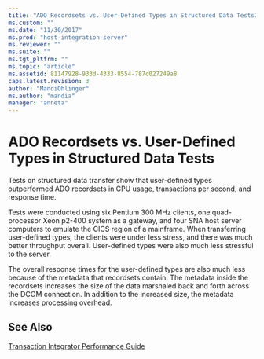 ```yaml
---
title: "ADO Recordsets vs. User-Defined Types in Structured Data Tests2 | Microsoft Docs"
ms.custom: ""
ms.date: "11/30/2017"
ms.prod: "host-integration-server"
ms.reviewer: ""
ms.suite: ""
ms.tgt_pltfrm: ""
ms.topic: "article"
ms.assetid: 81147928-933d-4333-8554-787c027249a8
caps.latest.revision: 3
author: "MandiOhlinger"
ms.author: "mandia"
manager: "anneta"
---
```

# ADO Recordsets vs. User-Defined Types in Structured Data Tests
Tests on structured data transfer show that user-defined types outperformed ADO recordsets in CPU usage, transactions per second, and response time.  
  
 Tests were conducted using six Pentium 300 MHz clients, one quad-processor Xeon p2-400 system as a gateway, and four SNA host server computers to emulate the CICS region of a mainframe. When transferring user-defined types, the clients were under less stress, and there was much better throughput overall. User-defined types were also much less stressful to the server.  
  
 The overall response times for the user-defined types are also much less because of the metadata that recordsets contain. The metadata inside the recordsets increases the size of the data marshaled back and forth across the DCOM connection. In addition to the increased size, the metadata increases processing overhead.  
  
## See Also  
 [Transaction Integrator Performance Guide](../core/transaction-integrator-performance-guide1.md)